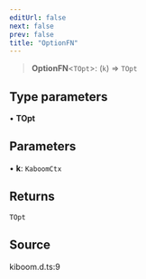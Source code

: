 ```yaml
---
editUrl: false
next: false
prev: false
title: "OptionFN"
---
```


> **OptionFN**\<`TOpt`\>: (`k`) => `TOpt`

## Type parameters

• **TOpt**

## Parameters

• **k**: `KaboomCtx`

## Returns

`TOpt`

## Source

kiboom.d.ts:9
